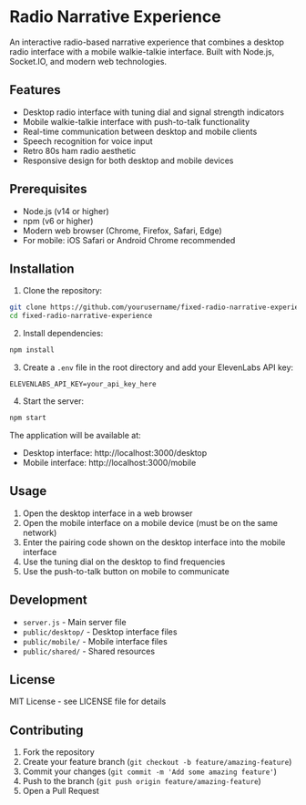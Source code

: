 # Radio Narrative Experience

An interactive radio-based narrative experience that combines a desktop radio interface with a mobile walkie-talkie interface. Built with Node.js, Socket.IO, and modern web technologies.

## Features

- Desktop radio interface with tuning dial and signal strength indicators
- Mobile walkie-talkie interface with push-to-talk functionality
- Real-time communication between desktop and mobile clients
- Speech recognition for voice input
- Retro 80s ham radio aesthetic
- Responsive design for both desktop and mobile devices

## Prerequisites

- Node.js (v14 or higher)
- npm (v6 or higher)
- Modern web browser (Chrome, Firefox, Safari, Edge)
- For mobile: iOS Safari or Android Chrome recommended

## Installation

1. Clone the repository:
```bash
git clone https://github.com/yourusername/fixed-radio-narrative-experience.git
cd fixed-radio-narrative-experience
```

2. Install dependencies:
```bash
npm install
```

3. Create a `.env` file in the root directory and add your ElevenLabs API key:
```
ELEVENLABS_API_KEY=your_api_key_here
```

4. Start the server:
```bash
npm start
```

The application will be available at:
- Desktop interface: http://localhost:3000/desktop
- Mobile interface: http://localhost:3000/mobile

## Usage

1. Open the desktop interface in a web browser
2. Open the mobile interface on a mobile device (must be on the same network)
3. Enter the pairing code shown on the desktop interface into the mobile interface
4. Use the tuning dial on the desktop to find frequencies
5. Use the push-to-talk button on mobile to communicate

## Development

- `server.js` - Main server file
- `public/desktop/` - Desktop interface files
- `public/mobile/` - Mobile interface files
- `public/shared/` - Shared resources

## License

MIT License - see LICENSE file for details

## Contributing

1. Fork the repository
2. Create your feature branch (`git checkout -b feature/amazing-feature`)
3. Commit your changes (`git commit -m 'Add some amazing feature'`)
4. Push to the branch (`git push origin feature/amazing-feature`)
5. Open a Pull Request 